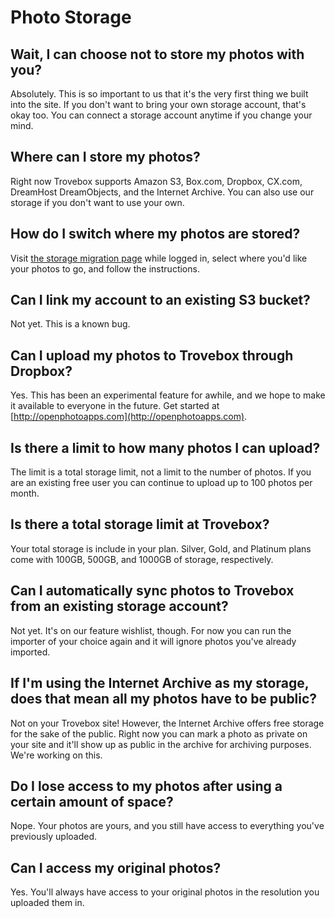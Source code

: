 Photo Storage
=======================

## Wait, I can choose not to store my photos with you?
Absolutely. This is so important to us that it's the very first thing we built into the site. If you don't want to bring your own storage account, that's okay too. You can connect a storage account anytime if you change your mind.

## Where can I store my photos?
Right now Trovebox supports Amazon S3, Box.com, Dropbox, CX.com, DreamHost DreamObjects, and the Internet Archive. You can also use our storage if you don't want to use your own.

## How do I switch where my photos are stored?
Visit <a href="http://trovebox.com/migrate">the storage migration page</a> while logged in, select where you'd like your photos to go, and follow the instructions.

## Can I link my account to an existing S3 bucket?
Not yet. This is a known bug.

## Can I upload my photos to Trovebox through Dropbox?
Yes. This has been an experimental feature for awhile, and we hope to make it available to everyone in the future. Get started at [http://openphotoapps.com](http://openphotoapps.com).

## Is there a limit to how many photos I can upload?
The limit is a total storage limit, not a limit to the number of photos. If you are an existing free user you can continue to upload up to 100 photos per month.

## Is there a total storage limit at Trovebox?
Your total storage is include in your plan. Silver, Gold, and Platinum plans come with 100GB, 500GB, and 1000GB of storage, respectively.

## Can I automatically sync photos to Trovebox from an existing storage account?
Not yet. It's on our feature wishlist, though. For now you can run the importer of your choice again and it will ignore photos you've already imported.

## If I'm using the Internet Archive as my storage, does that mean all my photos have to be public?
Not on your Trovebox site! However, the Internet Archive offers free storage for the sake of the public. Right now you can mark a photo as private on your site and it'll show up as public in the archive for archiving purposes. 
We're working on this.

## Do I lose access to my photos after using a certain amount of space?
Nope. Your photos are yours, and you still have access to everything you've previously uploaded.

## Can I access my original photos?
Yes. You'll always have access to your original photos in the resolution you uploaded them in.
